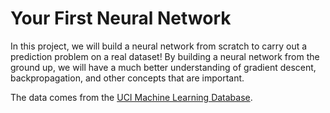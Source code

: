 # Your First Neural Network

In this project, we will build a neural network from scratch to carry out a prediction problem on a real dataset! By building a neural network from the ground up, we will have a much better understanding of gradient descent, backpropagation, and other concepts that are important.

The data comes from the [UCI Machine Learning Database](https://archive.ics.uci.edu/ml/datasets/Bike+Sharing+Dataset).